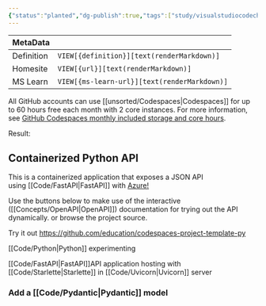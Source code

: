 ```yaml
---
{"status":"planted","dg-publish":true,"tags":["study/visualstudiocodechallenge"],"creation_date":"2024-05-10 08:32","definition":"undefined","ms-learn-url":"undefined","url":"undefined","aliases":null,"permalink":"/study/using-git-hub-copilot-with-python/","dgPassFrontmatter":true}
---
```



| MetaData   |                                              |
| ---------- | -------------------------------------------- |
| Definition | `VIEW[{definition}][text(renderMarkdown)]`   |
| Homesite   | `VIEW[{url}][text(renderMarkdown)]`          |
| MS Learn   | `VIEW[{ms-learn-url}][text(renderMarkdown)]` |
All GitHub accounts can use [[unsorted/Codespaces\|Codespaces]] for up to 60 hours free each month with 2 core instances. For more information, see [GitHub Codespaces monthly included storage and core hours](https://docs.github.com/billing/managing-billing-for-github-codespaces/about-billing-for-github-codespaces#monthly-included-storage-and-core-hours-for-personal-accounts).

Result: 

## Containerized Python API

This is a containerized application that exposes a JSON API using [[Code/FastAPI\|FastAPI]] with [Azure!](https://azure.microsoft.com/?WT.mc_id=academic-0000-alfredodeza)

Use the buttons below to make use of the interactive ([[Concepts/OpenAPI\|OpenAPI]]) documentation for trying out the API dynamically. or browse the project source.

Try it out
https://github.com/education/codespaces-project-template-py

[[Code/Python\|Python]] experimenting

[[Code/FastAPI\|FastAPI]]API application hosting with [[Code/Starlette\|Starlette]]  in [[Code/Uvicorn\|Uvicorn]] server

### Add a [[Code/Pydantic\|Pydantic]] model